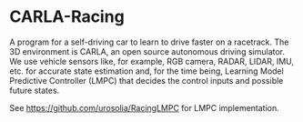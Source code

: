 # CARLA-Racing
A program for a self-driving car to learn to drive faster on a racetrack. The 3D environment is CARLA, an open source autonomous driving simulator. We use vehicle sensors like, for example, RGB camera, RADAR, LIDAR, IMU, etc. for accurate state estimation and, for the time being, Learning Model Predictive Controller (LMPC) that decides the control inputs and possible future states.

See https://github.com/urosolia/RacingLMPC for LMPC implementation.
